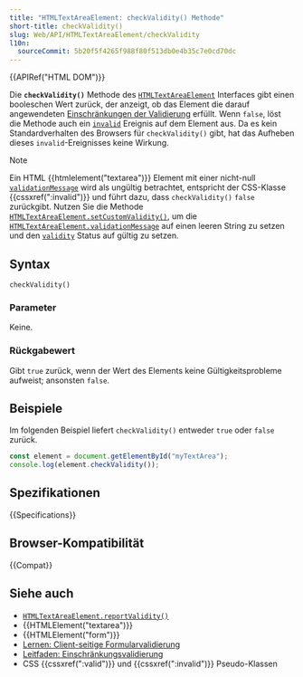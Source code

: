 ```yaml
---
title: "HTMLTextAreaElement: checkValidity() Methode"
short-title: checkValidity()
slug: Web/API/HTMLTextAreaElement/checkValidity
l10n:
  sourceCommit: 5b20f5f4265f988f80f513db0e4b35c7e0cd70dc
---
```


{{APIRef("HTML DOM")}}

Die **`checkValidity()`** Methode des [`HTMLTextAreaElement`](/de/docs/Web/API/HTMLTextAreaElement) Interfaces gibt einen booleschen Wert zurück, der anzeigt, ob das Element die darauf angewendeten [Einschränkungen der Validierung](/de/docs/Web/HTML/Constraint_validation) erfüllt. Wenn `false`, löst die Methode auch ein [`invalid`](/de/docs/Web/API/HTMLElement/invalid_event) Ereignis auf dem Element aus. Da es kein Standardverhalten des Browsers für `checkValidity()` gibt, hat das Aufheben dieses `invalid`-Ereignisses keine Wirkung.

> [!NOTE]
> Ein HTML {{htmlelement("textarea")}} Element mit einer nicht-null [`validationMessage`](/de/docs/Web/API/HTMLTextAreaElement/validationMessage) wird als ungültig betrachtet, entspricht der CSS-Klasse {{cssxref(":invalid")}} und führt dazu, dass `checkValidity()` `false` zurückgibt. Nutzen Sie die Methode [`HTMLTextAreaElement.setCustomValidity()`](/de/docs/Web/API/HTMLTextAreaElement/setCustomValidity), um die [`HTMLTextAreaElement.validationMessage`](/de/docs/Web/API/HTMLTextAreaElement/validationMessage) auf einen leeren String zu setzen und den [`validity`](/de/docs/Web/API/HTMLTextAreaElement/validity) Status auf gültig zu setzen.

## Syntax

```js-nolint
checkValidity()
```

### Parameter

Keine.

### Rückgabewert

Gibt `true` zurück, wenn der Wert des Elements keine Gültigkeitsprobleme aufweist; ansonsten `false`.

## Beispiele

Im folgenden Beispiel liefert `checkValidity()` entweder `true` oder `false` zurück.

```js
const element = document.getElementById("myTextArea");
console.log(element.checkValidity());
```

## Spezifikationen

{{Specifications}}

## Browser-Kompatibilität

{{Compat}}

## Siehe auch

- [`HTMLTextAreaElement.reportValidity()`](/de/docs/Web/API/HTMLTextAreaElement/reportValidity)
- {{HTMLElement("textarea")}}
- {{HTMLElement("form")}}
- [Lernen: Client-seitige Formularvalidierung](/de/docs/Learn_web_development/Extensions/Forms/Form_validation)
- [Leitfaden: Einschränkungsvalidierung](/de/docs/Web/HTML/Constraint_validation)
- CSS {{cssxref(":valid")}} und {{cssxref(":invalid")}} Pseudo-Klassen
